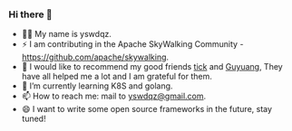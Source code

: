 ### Hi there 👋

- 👨‍🎓 My name is yswdqz.
- ⚡ I am contributing in the Apache SkyWalking Community - https://github.com/apache/skywalking.
- 🏹 I would like to recommend my good friends [tick](https://github.com/TickHeart) and [Guyuang](https://github.com/Guyuang), They have all helped me a lot and I am grateful for them.
- 🌱 I’m currently learning K8S and golang.
- 📫 How to reach me: mail to yswdqz@gmail.com.
- 😄 I want to write some open source frameworks in the future, stay tuned!
